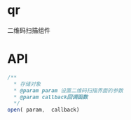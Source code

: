 # qr

二维码扫描组件

# API

```js
/**
  * 存储对象
  * @param param 设置二维码扫描界面的参数
  * @param callback回调函数
  */
open( param,  callback)
```



